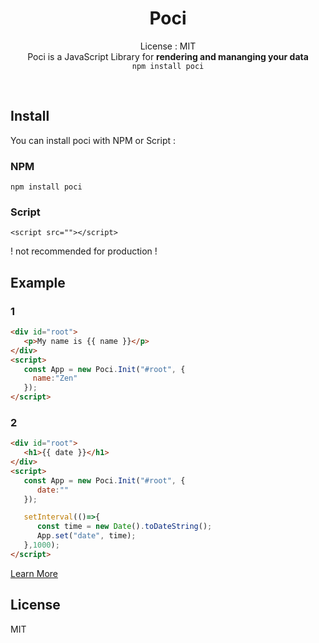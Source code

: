 <div align="center">

# Poci
License : MIT  
Poci is a JavaScript Library for **rendering and mananging your data**    
```npm install poci```

</div><br/>

## Install
You can install poci with NPM or Script :   
### NPM
```npm install poci```   

### Script
```<script src=""></script>```  

! not recommended for production !

</div>


## Example
### 1
```html
<div id="root">
   <p>My name is {{ name }}</p>
</div>
<script>
   const App = new Poci.Init("#root", {
     name:"Zen"
   });
</script>
```  

### 2
```html
<div id="root">
   <h1>{{ date }}</h1>
</div>
<script>
   const App = new Poci.Init("#root", {
      date:""
   });

   setInterval(()=>{
      const time = new Date().toDateString();
      App.set("date", time);
   },1000);
</script>
```

[Learn More](poci.netfliy.app/docs)

## License
MIT
